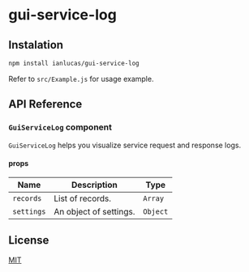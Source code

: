 # gui-service-log

## Instalation

```bash
npm install ianlucas/gui-service-log
```
Refer to `src/Example.js` for usage example.

## API Reference

### `GuiServiceLog` component

`GuiServiceLog` helps you visualize service request and response logs.

#### props

| Name           | Description                                                                    | Type      |
| -------------- | ------------------------------------------------------------------------------ | --------- |
| `records`      | List of records.                                                    | `Array`   |
| `settings`     | An object of settings.                                                         | `Object`  |

## License

[MIT](http://opensource.org/licenses/MIT)